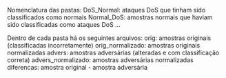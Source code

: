 Nomenclatura das pastas:
DoS_Normal: ataques DoS que tinham sido classificados como normais
Normal_DoS: amostras normais que haviam sido classificadas como ataques DoS
...

Dentro de cada pasta há os seguintes arquivos:
orig: amostras originais (classificadas incorretamente)
orig_normalizado: amostras originais normalizadas
advers: amostras adversárias (alteradas e com classificação correta)
advers_normalizado: amostras adversárias normalizadas
diferencas: amostra original - amostra adversária
